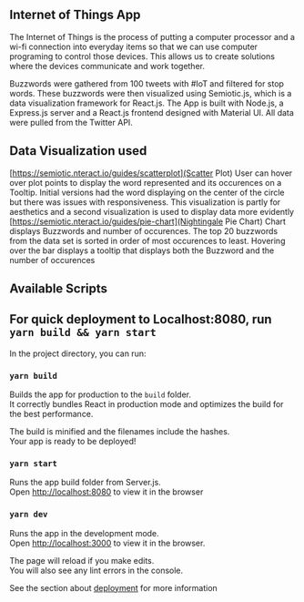 
## Internet of Things App

   The Internet of Things is the process of putting a computer processor and a wi-fi connection into everyday items so that we can use computer programing to control those devices. This allows us to create solutions where the devices communicate and work together. 
   
   Buzzwords were gathered from 100 tweets with #IoT and filtered for stop words. These buzzwords were then visualized using Semiotic.js, which is a data visualization framework for React.js. The App is built with Node.js, a Express.js server and a React.js frontend designed with Material UI. All data were pulled from the Twitter API.

  ## Data Visualization used
   [https://semiotic.nteract.io/guides/scatterplot](Scatter Plot)
      User can hover over plot points to display the word represented and its occurences on a Tooltip. Initial versions had the word 
      displaying on the center of the circle but there was issues with responsiveness. This visualization is partly for aesthetics             and a second visualization is used to display data more evidently
   [https://semiotic.nteract.io/guides/pie-chart](Nightingale Pie Chart)
      Chart displays Buzzwords and number of occurences. The top 20 buzzwords from the data set is sorted in order of most 
      occurences to least. Hovering over the bar displays a tooltip that displays both the Buzzword and the number of occurences
          
## Available Scripts
## For quick deployment to Localhost:8080, run `yarn build && yarn start`

In the project directory, you can run:

### `yarn build`

Builds the app for production to the `build` folder.<br />
It correctly bundles React in production mode and optimizes the build for the best performance.

The build is minified and the filenames include the hashes.<br />
Your app is ready to be deployed!

### `yarn start`

Runs the app build folder from Server.js.<br />
Open [http://localhost:8080](http://localhost:8080) to view it in the browser

### `yarn dev`

Runs the app in the development mode.<br />
Open [http://localhost:3000](http://localhost:3000) to view it in the browser.

The page will reload if you make edits.<br />
You will also see any lint errors in the console.

See the section about [deployment](https://facebook.github.io/create-react-app/docs/deployment) for more information
